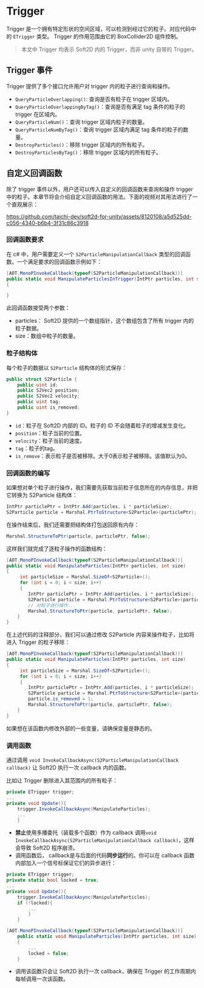 # Trigger
Trigger 是一个拥有特定形状的空间区域，可以检测到经过它的粒子。对应代码中的 `ETrigger` 类型。 Trigger 的作用范围由它的 BoxCollider2D 组件控制。

> 本文中 Trigger 均表示 Soft2D 内的 Trigger，而非 unity 自带的 Trigger。

## Trigger 事件
Trigger 提供了多个接口允许用户对 trigger 内的粒子进行查询和操作。
* `QueryParticleOverlapping()`: 查询是否有粒子在 trigger 区域内。
* `QueryParticleOverlappingByTag()`：查询是否有满足 tag 条件的粒子的 trigger 在区域内。
* `QueryParticleNum()`：查询 trigger 区域内粒子的数量。
* `QueryParticleNumByTag()`：查询 trigger 区域内满足 tag 条件的粒子的数量。
* `DestroyParticles()`：移除 trigger 区域内的所有粒子。
* `DestroyParticlesByTag()`：移除 trigger 区域内的所有粒子。

## 自定义回调函数
除了 trigger 事件以外，用户还可以传入自定义的回调函数来查询和操作 trigger 中的粒子。本章节将会介绍自定义回调函数的用法。下面的视频对其用法进行了一个直观展示：

https://github.com/taichi-dev/soft2d-for-unity/assets/8120108/a5d525dd-c056-4340-b6b4-3f31c86c3918


### 回调函数要求
在 c# 中，用户需要定义一个 `S2ParticleManipulationCallback` 类型的回调函数。一个满足要求的回调函数示例如下：
```csharp
[AOT.MonoPInvokeCallback(typeof(S2ParticleManipulationCallback))]
public static void ManipulateParticlesInTrigger(IntPtr particles, int size)
{ 

}
```
此回调函数接受两个参数：
- particles： Soft2D 提供的一个数组指针，这个数组包含了所有 trigger 内的粒子数据。
- size：数组中粒子的数量。

### 粒子结构体
每个粒子的数据以 `S2Particle` 结构体的形式保存：
```csharp
public struct S2Particle {
    public uint id;
    public S2Vec2 position;
    public S2Vec2 velocity;
    public uint tag;
    public uint is_removed;
}
```
- `id`：粒子在 Soft2D 内部的 ID。粒子的 ID 不会随着粒子的增减发生变化。
- `position`：粒子当前的位置。
- `velocity`：粒子当前的速度。
- `tag`：粒子的tag。
- `is_remove`：表示粒子是否被移除。大于0表示粒子被移除。该值默认为0。

### 回调函数的编写

如果想对单个粒子进行操作，我们需要先获取当前粒子信息所在的内存信息，并把它转换为 S2Particle 结构体：
```csharp
IntPtr particlePtr = IntPtr.Add(particles, i * particleSize);
S2Particle particle = Marshal.PtrToStructure<S2Particle>(particlePtr);
```
在操作结束后，我们还需要把结构体打包送回原有内存：
```csharp
Marshal.StructureToPtr(particle, particlePtr, false);
```
这样我们就完成了逐粒子操作的函数结构：
```csharp
[AOT.MonoPInvokeCallback(typeof(S2ParticleManipulationCallback))]
public static void ManipulateParticles(IntPtr particles, int size)
{
     int particleSize = Marshal.SizeOf<S2Particle>();
     for (int i = 0; i < size; i++)
     {
        IntPtr particlePtr = IntPtr.Add(particles, i * particleSize);
        S2Particle particle = Marshal.PtrToStructure<S2Particle>(particlePtr);
        // 对粒子进行操作...
        Marshal.StructureToPtr(particle, particlePtr, false);
    }
}
```
在上述代码的注释部分，我们可以通过修改 S2Particle 内容来操作粒子，比如将进入 Trigger 的粒子移除：
```csharp
[AOT.MonoPInvokeCallback(typeof(S2ParticleManipulationCallback))]
public static void ManipulateParticles(IntPtr particles, int size)
{
     int particleSize = Marshal.SizeOf<S2Particle>();
     for (int i = 0; i < size; i++)
     {
        IntPtr particlePtr = IntPtr.Add(particles, i * particleSize);
        S2Particle particle = Marshal.PtrToStructure<S2Particle>(particlePtr);
        particle.is_removed = 1;
        Marshal.StructureToPtr(particle, particlePtr, false);
    }
}
```
如果想在该函数内修改外部的一些变量，请确保变量是静态的。

### 调用函数

通过调用 `void InvokeCallbackAsync(S2ParticleManipulationCallback callback)` 让 Soft2D 执行一次 callback 内的函数。

比如让 Trigger 删除进入其范围内的所有粒子：
```csharp
private ETrigger trigger;
...
private void Update(){
    trigger.InvokeCallbackAsync(ManipulateParticles);
    ...
    }
```
- **禁止**使用多播委托（装载多个函数）作为 callback 调用`void InvokeCallbackAsync(S2ParticleManipulationCallback callback)`，这样会导致 Soft2D 程序崩溃。
- 调用函数后， callback是与后面的代码**同步运行**的。你可以在 callback 函数内部加入一个信号标保证它们的异步进行：
```csharp
private ETrigger trigger;
private static bool locked = true;
...
private void Update(){
    trigger.InvokeCallbackAsync(ManipulateParticles);
    if (!locked){
        ...
        }
    }

[AOT.MonoPInvokeCallback(typeof(S2ParticleManipulationCallback))]
    public static void ManipulateParticles(IntPtr particles, int size)
    {
        ...
        locked = false;
    }
```
- 调用该函数只会让 Soft2D 执行一次 callback，确保在 Trigger 的工作周期内每帧调用一次该函数。